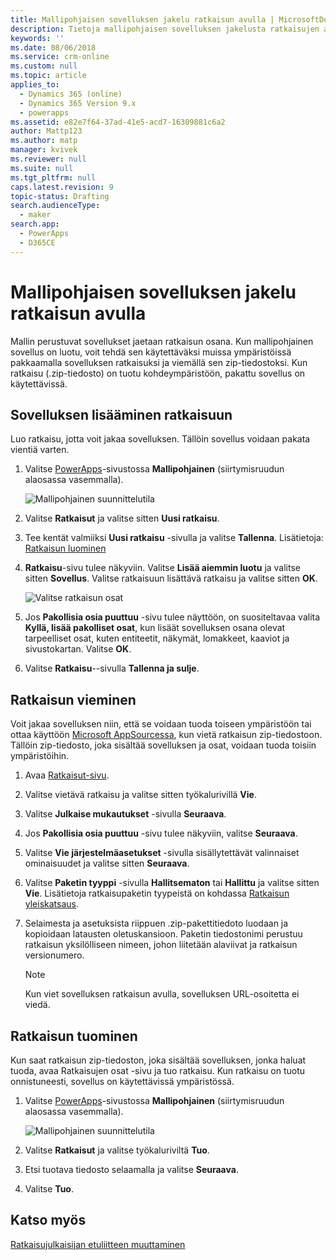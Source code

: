 ```yaml
---
title: Mallipohjaisen sovelluksen jakelu ratkaisun avulla | MicrosoftDocs
description: Tietoja mallipohjaisen sovelluksen jakelusta ratkaisujen avulla
keywords: ''
ms.date: 08/06/2018
ms.service: crm-online
ms.custom: null
ms.topic: article
applies_to:
  - Dynamics 365 (online)
  - Dynamics 365 Version 9.x
  - powerapps
ms.assetid: e82e7f64-37ad-41e5-acd7-16309881c6a2
author: Mattp123
ms.author: matp
manager: kvivek
ms.reviewer: null
ms.suite: null
ms.tgt_pltfrm: null
caps.latest.revision: 9
topic-status: Drafting
search.audienceType:
  - maker
search.app:
  - PowerApps
  - D365CE
---
```


# <a name="distribute-a-model-driven-app-using-a-solution"></a>Mallipohjaisen sovelluksen jakelu ratkaisun avulla

Mallin perustuvat sovellukset jaetaan ratkaisun osana. Kun mallipohjainen sovellus on luotu, voit tehdä sen käytettäväksi muissa ympäristöissä pakkaamalla sovelluksen ratkaisuksi ja viemällä sen zip-tiedostoksi. Kun ratkaisu (.zip-tiedosto) on tuotu kohdeympäristöön, pakattu sovellus on käytettävissä. 
  
## <a name="add-an-app-to-a-solution"></a>Sovelluksen lisääminen ratkaisuun
Luo ratkaisu, jotta voit jakaa sovelluksen. Tällöin sovellus voidaan pakata vientiä varten.

1. Valitse [PowerApps](https://web.powerapps.com/?utm_source=padocs&utm_medium=linkinadoc&utm_campaign=referralsfromdoc)-sivustossa **Mallipohjainen** (siirtymisruudun alaosassa vasemmalla).  

    ![Mallipohjainen suunnittelutila](media/model-driven-switch.png)

2. Valitse **Ratkaisut** ja valitse sitten **Uusi ratkaisu**.
3. Tee kentät valmiiksi **Uusi ratkaisu** -sivulla ja valitse **Tallenna**. Lisätietoja: [Ratkaisun luominen](../common-data-service/create-solution.md)
4. **Ratkaisu**-sivu tulee näkyviin. Valitse **Lisää aiemmin luotu** ja valitse sitten **Sovellus**. Valitse ratkaisuun lisättävä ratkaisu ja valitse sitten **OK**. 

    ![Valitse ratkaisun osat](media/select-solution-components.png)

5. Jos **Pakollisia osia puuttuu** -sivu tulee näyttöön, on suositeltavaa valita **Kyllä, lisää pakolliset osat**, kun lisäät sovelluksen osana olevat tarpeelliset osat, kuten entiteetit, näkymät, lomakkeet, kaaviot ja sivustokartan. Valitse **OK**.
6. Valitse **Ratkaisu**--sivulla **Tallenna ja sulje**.

## <a name="export-a-solution"></a>Ratkaisun vieminen
Voit jakaa sovelluksen niin, että se voidaan tuoda toiseen ympäristöön tai ottaa käyttöön [Microsoft AppSourcessa](https://appsource.microsoft.com/), kun vietä ratkaisun zip-tiedostoon. Tällöin zip-tiedosto, joka sisältää sovelluksen ja osat, voidaan tuoda toisiin ympäristöihin.

1. Avaa [Ratkaisut-sivu](advanced-navigation.md#solutions). 
2. Valitse vietävä ratkaisu ja valitse sitten työkalurivillä **Vie**. 
3. Valitse **Julkaise mukautukset** -sivulla **Seuraava**.
4. Jos **Pakollisia osia puuttuu** -sivu tulee näkyviin, valitse **Seuraava**. 
5. Valitse **Vie järjestelmäasetukset** -sivulla sisällytettävät valinnaiset ominaisuudet ja valitse sitten **Seuraava**. 
6. Valitse **Paketin tyyppi** -sivulla **Hallitsematon** tai **Hallittu** ja valitse sitten **Vie**. Lisätietoja ratkaisupaketin tyypeistä on kohdassa [Ratkaisun yleiskatsaus](../common-data-service/solutions-overview.md).
7. Selaimesta ja asetuksista riippuen .zip-pakettitiedoto luodaan ja kopioidaan latausten oletuskansioon. Paketin tiedostonimi perustuu ratkaisun yksilölliseen nimeen, johon liitetään alaviivat ja ratkaisun versionumero.

    > [!NOTE]
    > Kun viet sovelluksen ratkaisun avulla, sovelluksen URL-osoitetta ei viedä.
  
## <a name="import-a-solution"></a>Ratkaisun tuominen  
Kun saat ratkaisun zip-tiedoston, joka sisältää sovelluksen, jonka haluat tuoda, avaa Ratkaisujen osat -sivu ja tuo ratkaisu. Kun ratkaisu on tuotu onnistuneesti, sovellus on käytettävissä ympäristössä.

1. Valitse [PowerApps](https://web.powerapps.com/?utm_source=padocs&utm_medium=linkinadoc&utm_campaign=referralsfromdoc)-sivustossa **Mallipohjainen** (siirtymisruudun alaosassa vasemmalla).  

    ![Mallipohjainen suunnittelutila](media/model-driven-switch.png)

2. Valitse **Ratkaisut** ja valitse työkaluriviltä **Tuo**.
3. Etsi tuotava tiedosto selaamalla ja valitse **Seuraava**.
4. Valitse **Tuo**.

## <a name="see-also"></a>Katso myös
[Ratkaisujulkaisijan etuliitteen muuttaminen](../common-data-service/change-solution-publisher-prefix.md)
